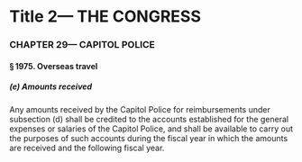 
# Title 2— THE CONGRESS
### CHAPTER 29— CAPITOL POLICE
#### § 1975. Overseas travel
##### (e) Amounts received

Any amounts received by the Capitol Police for reimbursements under subsection (d) shall be credited to the accounts established for the general expenses or salaries of the Capitol Police, and shall be available to carry out the purposes of such accounts during the fiscal year in which the amounts are received and the following fiscal year.
